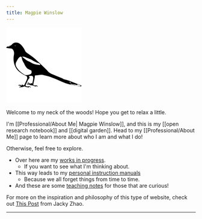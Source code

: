 ```yaml
---
title: Magpie Winslow
---
```


![Picture of a Magpie](/content/notes/attachments/icon1.png)


Welcome to my neck of the woods! Hope you get to relax a little.

I'm [[Professional/About Me| Magpie Winslow]], and this is my [[open research notebook]] and [[digital garden]]. Head to my [[Professional/About Me]] page to learn more about who I am and what I do!

Otherwise, feel free to explore. 
- Over here are my [works in progress](/new_growth). 
	- If you want to see what I'm thinking about.
- This way leads to my [personal instruction manuals](/how_to)
	- Because we all forget things from time to time.
- And these are some [teaching notes](/Teaching&Learning) for those that are curious!

For more on the inspiration and philosophy of this type of website, check out [This Post](https://jzhao.xyz/posts/networked-thought/) from Jacky Zhao. 

---